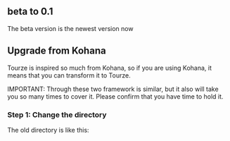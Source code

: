 ## beta to 0.1

The beta version is the newest version now

## Upgrade from Kohana

Tourze is inspired so much from Kohana, so if you are using Kohana, it means that you can transform it to Tourze.

IMPORTANT: Through these two framework is similar, but it also will take you so many times to cover it.
Please confirm that you have time to hold it.

### Step 1: Change the directory

The old directory is like this:
